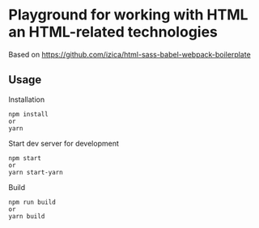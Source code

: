# Playground for working with HTML an HTML-related technologies

Based on https://github.com/izica/html-sass-babel-webpack-boilerplate

## Usage

Installation

```
npm install
or
yarn
```

Start dev server for development

```
npm start
or
yarn start-yarn
```

Build

```
npm run build
or
yarn build
```
